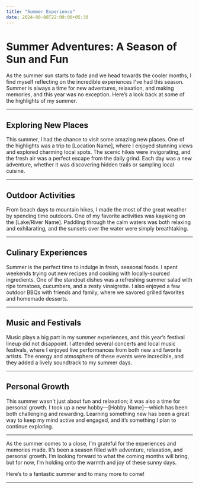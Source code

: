 ```yaml
---
title: "Summer Experience"
date: 2024-08-08T22:09:00+05:30
---
```


# **Summer Adventures: A Season of Sun and Fun**

As the summer sun starts to fade and we head towards the cooler months, I find myself reflecting on the incredible experiences I've had this season. Summer is always a time for new adventures, relaxation, and making memories, and this year was no exception. Here’s a look back at some of the highlights of my summer.

---

## **Exploring New Places**

This summer, I had the chance to visit some amazing new places. One of the highlights was a trip to [Location Name], where I enjoyed stunning views and explored charming local spots. The scenic hikes were invigorating, and the fresh air was a perfect escape from the daily grind. Each day was a new adventure, whether it was discovering hidden trails or sampling local cuisine.

---

## **Outdoor Activities**

From beach days to mountain hikes, I made the most of the great weather by spending time outdoors. One of my favorite activities was kayaking on the [Lake/River Name]. Paddling through the calm waters was both relaxing and exhilarating, and the sunsets over the water were simply breathtaking.

---

## **Culinary Experiences**

Summer is the perfect time to indulge in fresh, seasonal foods. I spent weekends trying out new recipes and cooking with locally-sourced ingredients. One of the standout dishes was a refreshing summer salad with ripe tomatoes, cucumbers, and a zesty vinaigrette. I also enjoyed a few outdoor BBQs with friends and family, where we savored grilled favorites and homemade desserts.

---

## **Music and Festivals**

Music plays a big part in my summer experiences, and this year’s festival lineup did not disappoint. I attended several concerts and local music festivals, where I enjoyed live performances from both new and favorite artists. The energy and atmosphere of these events were incredible, and they added a lively soundtrack to my summer days.

---

## **Personal Growth**

This summer wasn't just about fun and relaxation; it was also a time for personal growth. I took up a new hobby—[Hobby Name]—which has been both challenging and rewarding. Learning something new has been a great way to keep my mind active and engaged, and it’s something I plan to continue exploring.

---

As the summer comes to a close, I’m grateful for the experiences and memories made. It’s been a season filled with adventure, relaxation, and personal growth. I’m looking forward to what the coming months will bring, but for now, I’m holding onto the warmth and joy of these sunny days.

Here’s to a fantastic summer and to many more to come!

---
